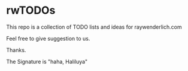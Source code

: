 # rwTODOs

This repo is a collection of TODO lists and ideas for raywenderlich.com

Feel free to give suggestion to us.

Thanks.


The Signature is "haha, Haliluya"
